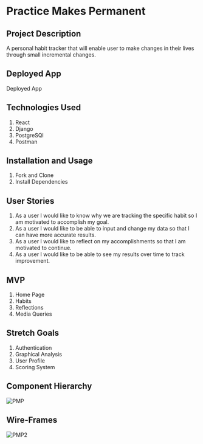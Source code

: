 # Practice Makes Permanent

## Project Description

A personal habit tracker that will enable user to make changes in their lives through small incremental changes.

## Deployed App

Deployed App

## Technologies Used

1. React
2. Django
3. PostgreSQl
4. Postman

## Installation and Usage

1. Fork and Clone
2. Install Dependencies

## User Stories

1. As a user I would like to know why we are tracking the specific habit so I am motivated to accomplish my goal.
2. As a user I would like to be able to input and change my data so that I can have more accurate results.
3. As a user I would like to reflect on my accomplishments so that I am motivated to continue.
4. As a user I would like to be able to see my results over time to track improvement.

## MVP

1. Home Page
2. Habits
3. Reflections
4. Media Queries

## Stretch Goals

1. Authentication
2. Graphical Analysis
3. User Profile
4. Scoring System

## Component Hierarchy

![PMP](https://media.git.generalassemb.ly/user/29407/files/97309580-3ab4-11eb-9897-2eaa1fa43afe)

## Wire-Frames

![PMP2](https://media.git.generalassemb.ly/user/29407/files/d52fb880-3ab8-11eb-8ef1-80477b265845)
